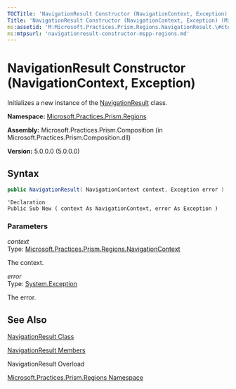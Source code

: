 ```yaml
---
TOCTitle: 'NavigationResult Constructor (NavigationContext, Exception)'
Title: 'NavigationResult Constructor (NavigationContext, Exception) (Microsoft.Practices.Prism.Regions)'
ms:assetid: 'M:Microsoft.Practices.Prism.Regions.NavigationResult.\#ctor(Microsoft.Practices.Prism.Regions.NavigationContext,System.Exception)'
ms:mtpsurl: 'navigationresult-constructor-mspp-regions.md'
---
```



# NavigationResult Constructor (NavigationContext, Exception)

Initializes a new instance of the [NavigationResult](/patterns-practices/reference/navigationresult-class-mspp-regions) class.

**Namespace:** [Microsoft.Practices.Prism.Regions](/patterns-practices/reference/mspp-regions-namespace)

**Assembly:** Microsoft.Practices.Prism.Composition (in Microsoft.Practices.Prism.Composition.dll)

**Version:** 5.0.0.0 (5.0.0.0)

## Syntax

```C#
public NavigationResult( NavigationContext context, Exception error )
```
```VB
'Declaration
Public Sub New ( context As NavigationContext, error As Exception )
```

### Parameters

*context*  
Type: [Microsoft.Practices.Prism.Regions.NavigationContext](/patterns-practices/reference/navigationcontext-class-mspp-regions)

The context.

*error*  
Type: [System.Exception](/patterns-practices/reference/ieventsubscription-interface-mspp-pubsubevents)

The error.

## See Also

[NavigationResult Class](/patterns-practices/reference/navigationresult-class-mspp-regions)

[NavigationResult Members](/patterns-practices/reference/navigationresult-members-mspp-regions)

NavigationResult Overload

[Microsoft.Practices.Prism.Regions Namespace](/patterns-practices/reference/mspp-regions-namespace)
